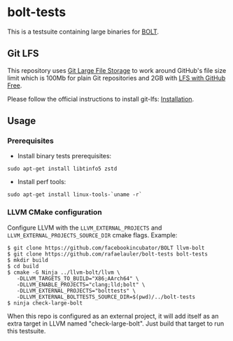 # bolt-tests

This is a testsuite containing large binaries for [BOLT](https://github.com/facebookincubator/BOLT).

## Git LFS
This repository uses [Git Large File Storage](https://github.com/git-lfs/git-lfs) to work around GitHub's file size limit which is 100Mb for plain Git repositories and 2GB with [LFS with GitHub Free](https://docs.github.com/en/repositories/working-with-files/managing-large-files/about-git-large-file-storage).

Please follow the official instructions to install git-lfs:
[Installation](https://github.com/git-lfs/git-lfs/wiki/Installation).

## Usage
### Prerequisites
- Install binary tests prerequisites:
```
sudo apt-get install libtinfo5 zstd
```
- Install perf tools:
```
sudo apt-get install linux-tools-`uname -r`
```
### LLVM CMake configuration
Configure LLVM with the `LLVM_EXTERNAL_PROJECTS` and
`LLVM_EXTERNAL_PROJECTS_SOURCE_DIR` cmake flags. Example:

```
$ git clone https://github.com/facebookincubator/BOLT llvm-bolt
$ git clone https://github.com/rafaelauler/bolt-tests bolt-tests
$ mkdir build
$ cd build
$ cmake -G Ninja ../llvm-bolt/llvm \
   -DLLVM_TARGETS_TO_BUILD="X86;AArch64" \
   -DLLVM_ENABLE_PROJECTS="clang;lld;bolt" \
   -DLLVM_EXTERNAL_PROJECTS="bolttests" \
   -DLLVM_EXTERNAL_BOLTTESTS_SOURCE_DIR=$(pwd)/../bolt-tests
$ ninja check-large-bolt
```

When this repo is configured as an external project, it will add itself as an extra target in LLVM named "check-large-bolt". Just build that target to run this testsuite.
